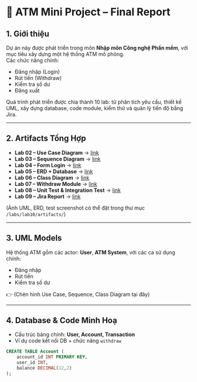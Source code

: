 # 🏦 ATM Mini Project – Final Report

## 1. Giới thiệu
Dự án này được phát triển trong môn **Nhập môn Công nghệ Phần mềm**, với mục tiêu xây dựng một hệ thống ATM mô phỏng.  
Các chức năng chính:  
- Đăng nhập (Login)  
- Rút tiền (Withdraw)  
- Kiểm tra số dư  
- Đăng xuất  

Quá trình phát triển được chia thành 10 lab: từ phân tích yêu cầu, thiết kế UML, xây dựng database, code module, kiểm thử và quản lý tiến độ bằng Jira.

---

## 2. Artifacts Tổng Hợp
- **Lab 02 – Use Case Diagram** → [link](../lab02-uc/)  
- **Lab 03 – Sequence Diagram** → [link](../lab03-sequence/)  
- **Lab 04 – Form Login** → [link](../lab04-form-login/)  
- **Lab 05 – ERD + Database** → [link](../lab05-erd/)  
- **Lab 06 – Class Diagram** → [link](../lab06-class/)  
- **Lab 07 – Withdraw Module** → [link](../lab07-withdraw/)  
- **Lab 08 – Unit Test & Integration Test** → [link](../lab08-test/)  
- **Lab 09 – Jira Report** → [link](../lab09-jira/)  

(Ảnh UML, ERD, test screenshot có thể đặt trong thư mục `/labs/lab10/artifacts/`)

---

## 3. UML Models
Hệ thống ATM gồm các actor: **User**, **ATM System**, với các ca sử dụng chính:  
- Đăng nhập  
- Rút tiền  
- Kiểm tra số dư  

👉 (Chèn hình Use Case, Sequence, Class Diagram tại đây)

---

## 4. Database & Code Minh Hoạ
- Cấu trúc bảng chính: **User, Account, Transaction**  
- Ví dụ code kết nối DB + chức năng `withdraw`  

```sql
CREATE TABLE Account (
    account_id INT PRIMARY KEY,
    user_id INT,
    balance DECIMAL(12,2)
);
